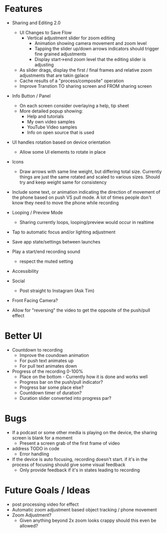 # Features

- Sharing and Editing 2.0
    + UI Changes to Save Flow
        * Vertical adjustment slider for zoom editing
            - Animation showing camera movement and zoom level
            - Tapping the slider up/down arrows indicators should trigger fine grained adjustments
            - Display start->end zoom level that the editing slider is adjusting
    + As slider drags, display the first / final frames and relative zoom adjustments that are takin gplace
    + Cache results of a "process/composite" operation
    + Improve Transtion TO sharing screen and FROM sharing screen


- Info Button / Panel
    + On each screen consider overlaying a help, tip sheet
    + More detailed popup showing:
        + Help and tutorials
        + My own video samples
        + YouTube Video samples
        + Info on open source that is used

- UI handles rotation based on device orientation
    + Allow some UI elements to rotate in place

- Icons
    + Draw arrows with same line weight, but differing total size. Currently things are just the same rotated and scaled to various sizes. Should try and keep weight same for consistency

- Include some text, or animation indicating the direction of movement of the phone based on push VS pull mode. A lot of times people don't know they need to move the phone while recording
- Looping / Preview Mode
    + Sharing currently loops, looping/preview would occur in realtime
- Tap to automatic focus and/or lighting adjustment
- Save app state/settings between launches
- Play a start/end recording sound
    + respect the muted setting
- Accessibility
- Social
    + Post straight to Instagram (Ask Tim)
- Front Facing Camera?
- Allow for "reversing" the video to get the opposite of the push/pull effect

# Better UI

- Countdown to recording
    + Improve the coundown animation
    + For push text animates up
    + For pull text animates down
- Progress of the recording 0-100%
    + Place on the bottom - Currently how it is done and works well
    + Progress bar on the push/pull indicator?
    + Progress bar some place else?
    + Countdown timer of duration?
    + Duration slider converted into progress par?

# Bugs

- If a podcast or some other media is playing on the device, the sharing screen is blank for a moment
    + Present a screen grab of the first frame of video
- address TODO in code
    + Error handling
- If the device is auto focusing, recording doesn't start. if it's in the process of focusing should give some visual feedback
    + Only provide feedback if it's in states leading to recording

# Future Goals / Ideas

- post processing video for effect
- Automatic zoom adjustment based object tracking / phone movement
- Zoom Adjustment?
    + Given anything beyond 2x zoom looks crappy should this even be allowed?
